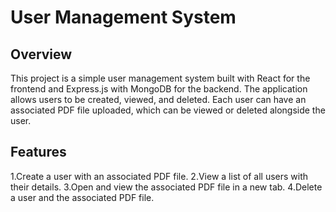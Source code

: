 # User Management System
## Overview
This project is a simple user management system built with React for the frontend and Express.js with MongoDB for the backend. The application allows users to be created, viewed, and deleted. Each user can have an associated PDF file uploaded, which can be viewed or deleted alongside the user.

## Features
1.Create a user with an associated PDF file.
2.View a list of all users with their details.
3.Open and view the associated PDF file in a new tab.
4.Delete a user and the associated PDF file.
